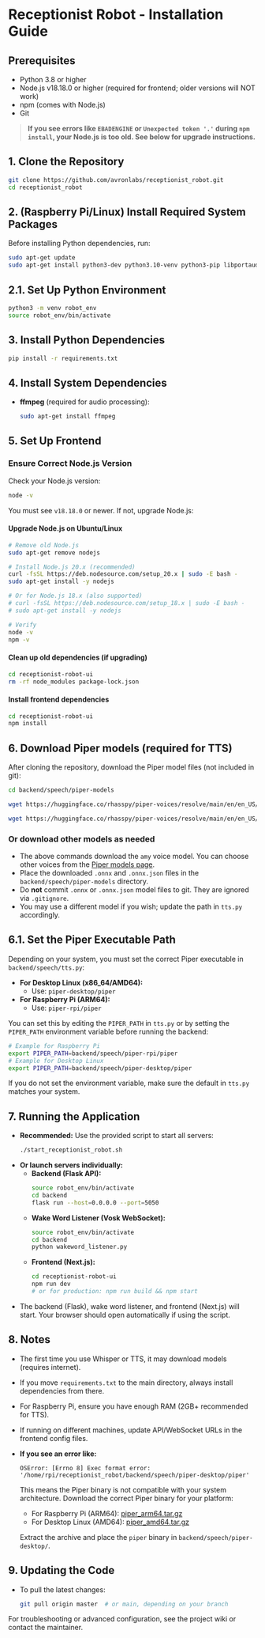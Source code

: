 # Receptionist Robot - Installation Guide

## Prerequisites
- Python 3.8 or higher
- Node.js v18.18.0 or higher (required for frontend; older versions will NOT work)
- npm (comes with Node.js)
- Git

> **If you see errors like `EBADENGINE` or `Unexpected token '.'` during `npm install`, your Node.js is too old. See below for upgrade instructions.**

## 1. Clone the Repository
```bash
git clone https://github.com/avronlabs/receptionist_robot.git
cd receptionist_robot
```
## 2. (Raspberry Pi/Linux) Install Required System Packages
Before installing Python dependencies, run:

```bash
sudo apt-get update
sudo apt-get install python3-dev python3.10-venv python3-pip libportaudio2 libasound-dev portaudio19-dev build-essential
```

## 2.1. Set Up Python Environment
```bash
python3 -m venv robot_env
source robot_env/bin/activate
```



## 3. Install Python Dependencies
```bash
pip install -r requirements.txt
```

## 4. Install System Dependencies
- **ffmpeg** (required for audio processing):
  ```bash
  sudo apt-get install ffmpeg
  ```

## 5. Set Up Frontend
### Ensure Correct Node.js Version
Check your Node.js version:
```bash
node -v
```
You must see `v18.18.0` or newer. If not, upgrade Node.js:

#### Upgrade Node.js on Ubuntu/Linux
```bash
# Remove old Node.js
sudo apt-get remove nodejs

# Install Node.js 20.x (recommended)
curl -fsSL https://deb.nodesource.com/setup_20.x | sudo -E bash -
sudo apt-get install -y nodejs

# Or for Node.js 18.x (also supported)
# curl -fsSL https://deb.nodesource.com/setup_18.x | sudo -E bash -
# sudo apt-get install -y nodejs

# Verify
node -v
npm -v
```

#### Clean up old dependencies (if upgrading)
```bash
cd receptionist-robot-ui
rm -rf node_modules package-lock.json
```

#### Install frontend dependencies
```bash
cd receptionist-robot-ui
npm install
```
## 6. Download Piper models (required for TTS)
After cloning the repository, download the Piper model files (not included in git):

```bash
cd backend/speech/piper-models

wget https://huggingface.co/rhasspy/piper-voices/resolve/main/en/en_US/amy/medium/en_US-amy-medium.onnx

wget https://huggingface.co/rhasspy/piper-voices/resolve/main/en/en_US/amy/medium/en_US-amy-medium.onnx.json
```

### Or download other models as needed
- The above commands download the `amy` voice model. You can choose other voices from the [Piper models page](https://huggingface.co/rhasspy/piper-voices).
- Place the downloaded `.onnx` and `.onnx.json` files in the `backend/speech/piper-models` directory.
- Do **not** commit `.onnx` or `.onnx.json` model files to git. They are ignored via `.gitignore`.
- You may use a different model if you wish; update the path in `tts.py` accordingly.

## 6.1. Set the Piper Executable Path
Depending on your system, you must set the correct Piper executable in `backend/speech/tts.py`:

- **For Desktop Linux (x86_64/AMD64):**
  - Use: `piper-desktop/piper`
- **For Raspberry Pi (ARM64):**
  - Use: `piper-rpi/piper`

You can set this by editing the `PIPER_PATH` in `tts.py` or by setting the `PIPER_PATH` environment variable before running the backend:

```bash
# Example for Raspberry Pi
export PIPER_PATH=backend/speech/piper-rpi/piper
# Example for Desktop Linux
export PIPER_PATH=backend/speech/piper-desktop/piper
```

If you do not set the environment variable, make sure the default in `tts.py` matches your system.



## 7. Running the Application
- **Recommended:** Use the provided script to start all servers:
  ```bash
  ./start_receptionist_robot.sh
  ```
- **Or launch servers individually:**
  - **Backend (Flask API):**
    ```bash
    source robot_env/bin/activate
    cd backend
    flask run --host=0.0.0.0 --port=5050
    ```
  - **Wake Word Listener (Vosk WebSocket):**
    ```bash
    source robot_env/bin/activate
    cd backend
    python wakeword_listener.py
    ```
  - **Frontend (Next.js):**
    ```bash
    cd receptionist-robot-ui
    npm run dev
    # or for production: npm run build && npm start
    ```
- The backend (Flask), wake word listener, and frontend (Next.js) will start. Your browser should open automatically if using the script.

## 8. Notes
- The first time you use Whisper or TTS, it may download models (requires internet).
- If you move `requirements.txt` to the main directory, always install dependencies from there.
- For Raspberry Pi, ensure you have enough RAM (2GB+ recommended for TTS).
- If running on different machines, update API/WebSocket URLs in the frontend config files.
- **If you see an error like:**

  ```
  OSError: [Errno 8] Exec format error: '/home/rpi/receptionist_robot/backend/speech/piper-desktop/piper'
  ```
  This means the Piper binary is not compatible with your system architecture. Download the correct Piper binary for your platform:
  - For Raspberry Pi (ARM64): [piper_arm64.tar.gz](https://github.com/rhasspy/piper/releases/download/v1.2.0/piper_arm64.tar.gz)
  - For Desktop Linux (AMD64): [piper_amd64.tar.gz](https://github.com/rhasspy/piper/releases/download/v1.2.0/piper_amd64.tar.gz)

  Extract the archive and place the `piper` binary in `backend/speech/piper-desktop/`.

## 9. Updating the Code
- To pull the latest changes:
  ```bash
  git pull origin master  # or main, depending on your branch
  ```

For troubleshooting or advanced configuration, see the project wiki or contact the maintainer.

